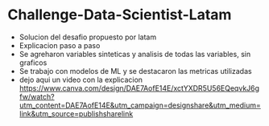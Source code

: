 # Challenge-Data-Scientist-Latam
 - Solucion del desafio propuesto por latam
 - Explicacion paso a paso
 - Se agreharon variables sinteticas y analisis de todas las variables, sin graficos
 - Se trabajo con modelos de ML y se destacaron las metricas utilizadas
 - dejo aqui un video con la explicacion https://www.canva.com/design/DAE7AofE14E/xctYXDR5U56EQeqvkJ6gfw/watch?utm_content=DAE7AofE14E&utm_campaign=designshare&utm_medium=link&utm_source=publishsharelink
